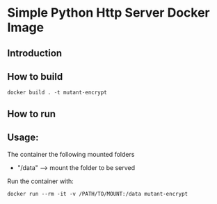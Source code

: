 # Simple Python Http Server Docker Image

## Introduction


## How to build

```
docker build . -t mutant-encrypt
```

## How to run

## Usage:

The container the following mounted folders

* "/data" --> mount the folder to be served

Run the container with:

```
docker run --rm -it -v /PATH/TO/MOUNT:/data mutant-encrypt
```
